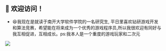## 👏 欢迎访问！
- 😆我现在是就读于南开大学软件学院的一名研究生, 平日里喜欢钻研游戏开发和算法竞赛，希望能在将来成为一个优秀的游戏程序员,所以我很欢迎有同好与我互相促进，互相成长。ps:我本人是一个重度的游戏玩家和二次元

![](https://github-readme-stats.vercel.app/api?username=halftheworldaway&theme=dark)

<!---
halftheworldaway/halftheworldaway is a ✨ special ✨ repository because its `README.md` (this file) appears on your GitHub profile.
You can click the Preview link to take a look at your changes.
--->
